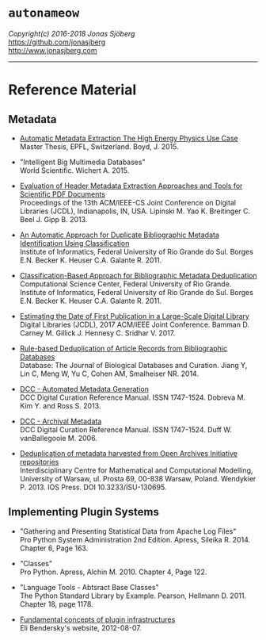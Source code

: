 `autonameow`
============
*Copyright(c) 2016-2018 Jonas Sjöberg*  
<https://github.com/jonasjberg>  
<http://www.jonasjberg.com>  

--------------------------------------------------------------------------------


Reference Material
==================


Metadata
--------------------------------------------------------------------------------

* [Automatic Metadata Extraction The High Energy Physics Use Case][1]  
  Master Thesis, EPFL, Switzerland. Boyd, J. 2015.

* "Intelligent Big Multimedia Databases"  
  World Scientific.
  Wichert A. 2015.

* [Evaluation of Header Metadata Extraction Approaches and Tools for Scientific
  PDF Documents][2]  
  Proceedings of the 13th ACM/IEEE-CS Joint Conference on Digital Libraries
  (JCDL), Indianapolis, IN, USA.
  Lipinski M. Yao K. Breitinger C. Beel J. Gipp B. 2013.

* [An Automatic Approach for Duplicate Bibliographic Metadata Identification
  Using Classification][3]  
  Institute of Informatics, Federal University of Rio Grande do Sul.
  Borges E.N. Becker K. Heuser C.A. Galante R. 2011.

* [Classification-Based Approach for Bibliographic Metadata Deduplication][4]  
  Computational Science Center, Federal University of Rio Grande.
  Institute of Informatics, Federal University of Rio Grande do Sul.
  Borges E.N. Becker K. Heuser C.A. Galante R. 2011.

* [Estimating the Date of First Publication in a Large-Scale Digital
  Library][5]  
  Digital Libraries (JCDL), 2017 ACM/IEEE Joint Conference.
  Bamman D. Carney M. Gillick J. Hennesy C. Sridhar V. 2017.

* [Rule-based Deduplication of Article Records from Bibliographic Databases][6]  
  Database: The Journal of Biological Databases and Curation.
  Jiang Y, Lin C, Meng W, Yu C, Cohen AM, Smalheiser NR. 2014.

* [DCC - Automated Metadata Generation][8]  
  DCC Digital Curation Reference Manual. ISSN 1747-1524.
  Dobreva M. Kim Y. and Ross S. 2013.

* [DCC - Archival Metadata][9]  
  DCC Digital Curation Reference Manual. ISSN 1747-1524.
  Duff W. vanBallegooie M. 2006.

* [Deduplication of metadata harvested from Open Archives Initiative
  repositories][10]  
  Interdisciplinary Centre for Mathematical and Computational Modelling,
  University of Warsaw, ul. Prosta 69, 00-838 Warsaw, Poland.
  Wendykier P. 2013.
  IOS Press. DOI 10.3233/ISU-130695.


Implementing Plugin Systems
--------------------------------------------------------------------------------

* "Gathering and Presenting Statistical Data from Apache Log Files"  
  Pro Python System Administration 2nd Edition. Apress, Sileika R. 2014.
  Chapter 6, Page 163.

* "Classes"  
  Pro Python. Apress, Alchin M. 2010. Chapter 4, Page 122.

* "Language Tools - Abtsract Base Classes"  
  The Python Standard Library by Example. Pearson, Hellmann D. 2011.
  Chapter 18, page 1178.

* [Fundamental concepts of plugin infrastructures][7]  
  Eli Bendersky's website, 2012-08-07.



[1]: https://preprints.cern.ch/record/2039361/files/CERN-THESIS-2015-105.pdf
[2]: http://docear.org/papers/Evaluation_of_Header_Metadata_Extraction_Approaches_and_Tools_for_Scientific_PDF_Documents.pdf
[3]: http://repositorio.furg.br/bitstream/handle/1/1702/An%20Automatic%20Approach%20for%20Duplicate%20Bibliographic.pdf?sequence=1
[4]: http://repositorio.furg.br/bitstream/handle/1/1701/A%20CLASSIFICATION-BASED%20APPROACH%20FOR.pdf?sequence=1
[5]: http://people.ischool.berkeley.edu/~dbamman/pubs/pdf/jcdl2017.pdf
[6]: https://www.ncbi.nlm.nih.gov/pmc/articles/PMC3893659/
[7]: https://eli.thegreenplace.net/2012/08/07/fundamental-concepts-of-plugin-infrastructures
[8]: http://www.dcc.ac.uk/sites/default/files/documents/dcc_amg_final.pdf
[9]: http://www.dcc.ac.uk/sites/default/files/documents/resource/curation-manual/chapters/archival-metadata/archival-metadata.pdf
[10]: https://content.iospress.com/download/information-services-and-use/isu695?id=information-services-and-use/isu695
